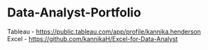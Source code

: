 # Data-Analyst-Portfolio
 Tableau - https://public.tableau.com/app/profile/kannika.henderson<br>
 Excel - https://github.com/kannikaH/Excel-for-Data-Analyst
